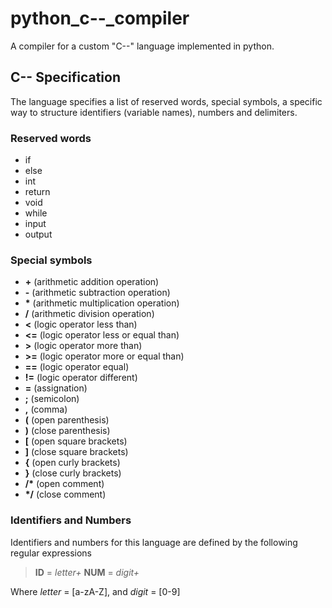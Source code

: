 # python_c--_compiler
A compiler for a custom "C--" language implemented in python.

## C-- Specification
The language specifies a list of reserved words, special symbols, a specific way to structure identifiers (variable names), numbers and delimiters.

### Reserved words
- if
- else
- int
- return
- void
- while
- input
- output

### Special symbols
- **+** (arithmetic addition operation)
- **-** (arithmetic subtraction operation)
- __\*__ (arithmetic multiplication operation)
- **/** (arithmetic division operation)
- **<** (logic operator less than)
- **<=** (logic operator less or equal than)
- **\>** (logic operator more than)
- **\>=** (logic operator more or equal than)
- **==** (logic operator equal)
- **!=** (logic operator different)
- **=** (assignation)
- **;** (semicolon)
- **,** (comma)
- **(** (open parenthesis)
- **)** (close parenthesis)
- **\[** (open square brackets)
- **]** (close square brackets)
- **{** (open curly brackets)
- **}** (close curly brackets)
- __/\*__ (open comment)
- __\*/__ (close comment)

### Identifiers and Numbers
Identifiers and numbers for this language are defined by the following regular expressions
> **ID** = _letter+_
> **NUM** = _digit+_

Where _letter_ = \[a-zA-Z], and _digit_ = \[0-9]
